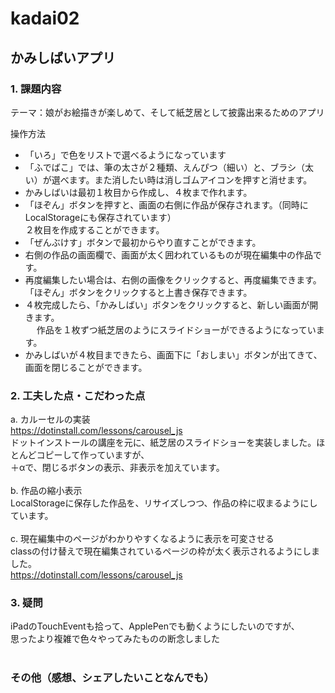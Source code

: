# kadai02
## かみしばいアプリ<br>

### 1. 課題内容<br>
テーマ：娘がお絵描きが楽しめて、そして紙芝居として披露出来るためのアプリ<br>

操作方法<br>
- 「いろ」で色をリストで選べるようになっています<br>
- 「ふでばこ」では、筆の太さが２種類、えんぴつ（細い）と、ブラシ（太い）が選べます。また消したい時は消しゴムアイコンを押すと消せます。<br>
- かみしばいは最初１枚目から作成し、４枚まで作れます。<br>
- 「ほぞん」ボタンを押すと、画面の右側に作品が保存されます。（同時にLocalStorageにも保存されています）<br>
  ２枚目を作成することができます。<br>
- 「ぜんぶけす」ボタンで最初からやり直すことができます。<br>
- 右側の作品の画面欄で、画面が太く囲われているものが現在編集中の作品です。<br>
- 再度編集したい場合は、右側の画像をクリックすると、再度編集できます。「ほぞん」ボタンをクリックすると上書き保存できます。<br>
- ４枚完成したら、「かみしばい」ボタンをクリックすると、新しい画面が開きます。<br>
　 作品を１枚ずつ紙芝居のようにスライドショーができるようになっています。<br>
- かみしばいが４枚目まできたら、画面下に「おしまい」ボタンが出てきて、画面を閉じることができます。<br>

### 2. 工夫した点・こだわった点<br>

  a. カルーセルの実装<br>
  https://dotinstall.com/lessons/carousel_js<br>
  ドットインストールの講座を元に、紙芝居のスライドショーを実装しました。ほとんどコピーして作っていますが、<br>
  ＋αで、閉じるボタンの表示、非表示を加えています。<br>
  <br>
  b. 作品の縮小表示<br>
  LocalStorageに保存した作品を、リサイズしつつ、作品の枠に収まるようにしています。<br>
  <br>
  c. 現在編集中のページがわかりやすくなるように表示を可変させる<br>
  classの付け替えで現在編集されているページの枠が太く表示されるようにしました。<br>
  https://dotinstall.com/lessons/carousel_js<br>

### 3. 疑問<br>
iPadのTouchEventも拾って、ApplePenでも動くようにしたいのですが、<br>
思ったより複雑で色々やってみたものの断念しました<br>
<br>

### その他（感想、シェアしたいことなんでも）<br>
